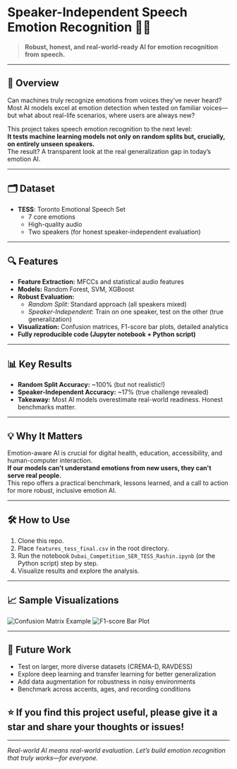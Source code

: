 # Speaker-Independent Speech Emotion Recognition 🎤🧠

> **Robust, honest, and real-world-ready AI for emotion recognition from speech.**

---

## 🚀 Overview

Can machines truly recognize emotions from voices they've never heard?  
Most AI models excel at emotion detection when tested on familiar voices—but what about real-life scenarios, where users are always new?

This project takes speech emotion recognition to the next level:  
**It tests machine learning models not only on random splits but, crucially, on entirely unseen speakers.**  
The result? A transparent look at the real generalization gap in today’s emotion AI.

---

## 🗂️ Dataset

- **TESS**: Toronto Emotional Speech Set  
  - 7 core emotions  
  - High-quality audio  
  - Two speakers (for honest speaker-independent evaluation)

---

## 🔍 Features

- **Feature Extraction:** MFCCs and statistical audio features
- **Models:** Random Forest, SVM, XGBoost
- **Robust Evaluation:**  
  - *Random Split*: Standard approach (all speakers mixed)  
  - *Speaker-Independent*: Train on one speaker, test on the other (true generalization)
- **Visualization:** Confusion matrices, F1-score bar plots, detailed analytics
- **Fully reproducible code (Jupyter notebook + Python script)**

---

## 📊 Key Results

- **Random Split Accuracy:** ~100% (but not realistic!)
- **Speaker-Independent Accuracy:** ~17% (true challenge revealed)
- **Takeaway:** Most AI models overestimate real-world readiness. Honest benchmarks matter.

---

## 💡 Why It Matters

Emotion-aware AI is crucial for digital health, education, accessibility, and human-computer interaction.  
**If our models can't understand emotions from new users, they can't serve real people.**  
This repo offers a practical benchmark, lessons learned, and a call to action for more robust, inclusive emotion AI.

---

## 🛠️ How to Use

1. Clone this repo.
2. Place `features_tess_final.csv` in the root directory.
3. Run the notebook `Dubai_Competition_SER_TESS_Rashin.ipynb` (or the Python script) step by step.
4. Visualize results and explore the analysis.

---

## 📈 Sample Visualizations

![Confusion Matrix Example](sample_confusion_matrix.png)
![F1-score Bar Plot](sample_f1_score_bar.png)

---

## 🔬 Future Work

- Test on larger, more diverse datasets (CREMA-D, RAVDESS)
- Explore deep learning and transfer learning for better generalization
- Add data augmentation for robustness in noisy environments
- Benchmark across accents, ages, and recording conditions


## ⭐️ If you find this project useful, please give it a star and share your thoughts or issues!

---

*Real-world AI means real-world evaluation. Let’s build emotion recognition that truly works—for everyone.*
